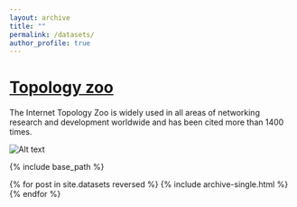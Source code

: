 ```yaml
---
layout: archive
title: ""
permalink: /datasets/
author_profile: true
---
```


<a href="http://topology-zoo.org/"> Topology zoo </a>
======
The Internet Topology Zoo is widely used in all areas of networking research and development worldwide and has been cited  more than 1400 times.

![Alt text](https://hxnguyen.github.io/images/topology_zoo.png "Topology Zoo")

{% include base_path %}

{% for post in site.datasets reversed %} {% include archive-single.html %} {% endfor %}
